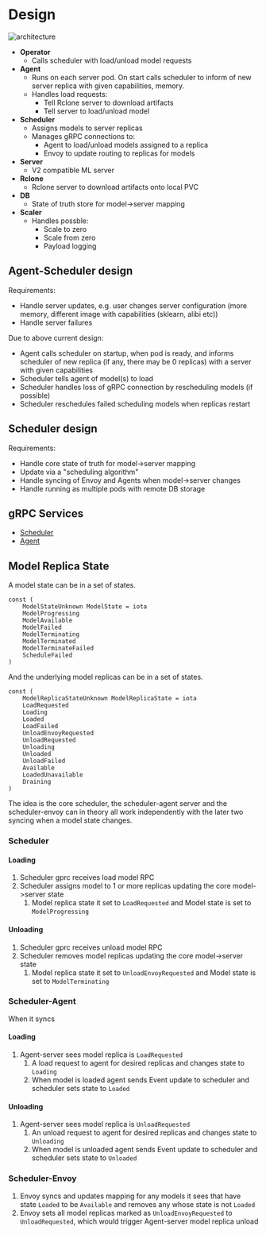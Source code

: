 # Design

![architecture](architecture.png)

 * **Operator**
    * Calls scheduler with load/unload model requests
 * **Agent**
    * Runs on each server pod. On start calls scheduler to inform of new server replica with given capabilities, memory.
    * Handles load requests:
      * Tell Rclone server to download artifacts
      * Tell server to load/unload model
 * **Scheduler**
    * Assigns models to server replicas
    * Manages gRPC connections to:
       * Agent to load/unload models assigned to a replica
       * Envoy to update routing to replicas for models
 * **Server**
    * V2 compatible ML server
 * **Rclone**
    * Rclone server to download artifacts onto local PVC
 * **DB**
    * State of truth store for model->server mapping
 * **Scaler**
    * Handles possble:
       * Scale to zero
       * Scale from zero
       * Payload logging

## Agent-Scheduler design

Requirements:

  * Handle server updates, e.g. user changes server configuration (more memory, different image with capabilities (sklearn, alibi etc))
  * Handle server failures

Due to above current design:
  * Agent calls scheduler on startup, when pod is ready, and informs scheduler of new replica (if any, there may be 0 replicas) with a server with given capabilities
  * Scheduler tells agent of model(s) to load
  * Scheduler handles loss of gRPC connection by rescheduling models (if possible)
  * Scheduler reschedules failed scheduling models when replicas restart

## Scheduler design

Requirements:

 * Handle core state of truth for model->server mapping
 * Update via a "scheduling algorithm"
 * Handle syncing of Envoy and Agents when model->server changes
 * Handle running as multiple pods with remote DB storage

## gRPC Services

 * [Scheduler](../apis/mlops/scheduler/scheduler.proto)
 * [Agent](../apis/mlops/agent/agent.proto)


## Model Replica State

A model state can be in a set of states.

```golang
const (
	ModelStateUnknown ModelState = iota
	ModelProgressing
	ModelAvailable
	ModelFailed
	ModelTerminating
	ModelTerminated
	ModelTerminateFailed
	ScheduleFailed
)
```

And the underlying model replicas can be in a set of states.

```golang
const (
	ModelReplicaStateUnknown ModelReplicaState = iota
	LoadRequested
	Loading
	Loaded
	LoadFailed
	UnloadEnvoyRequested
	UnloadRequested
	Unloading
	Unloaded
	UnloadFailed
	Available
	LoadedUnavailable
	Draining
)
```

The idea is the core scheduler, the scheduler-agent server and the scheduler-envoy can in theory all work independently with the later two syncing when a model state changes.

### Scheduler
#### Loading
 1. Scheduler gprc receives load model RPC
 1. Scheduler assigns model to 1 or more replicas updating the core model->server state
    1. Model replica state it set to `LoadRequested` and Model state is set to `ModelProgressing`

#### Unloading
 1. Scheduler gprc receives unload model RPC
 1. Scheduler removes model replicas updating the core model->server state
    1. Model replica state it set to `UnloadEnvoyRequested` and Model state is set to `ModelTerminating`

### Scheduler-Agent

When it syncs

#### Loading
 1. Agent-server sees model replica is `LoadRequested`
    1. A load request to agent for desired replicas and changes state to `Loading`
    1. When model is loaded agent sends Event update to scheduler and scheduler sets state to `Loaded`

#### Unloading
 1. Agent-server sees model replica is `UnloadRequested`
    1. An unload request to agent for desired replicas and changes state to `Unloading`
    1. When model is unloaded agent sends Event update to scheduler and scheduler sets state to `Unloaded`

### Scheduler-Envoy
 1. Envoy syncs and updates mapping for any models it sees that have state `Loaded` to be `Available` and removes any whose state is not `Loaded`
 1. Envoy sets all model replicas marked as `UnloadEnvoyRequested` to `UnloadRequested`, which would trigger Agent-server model replica unload

